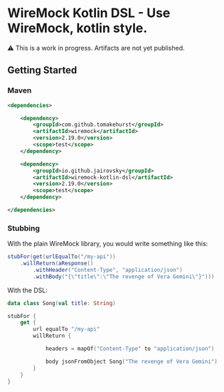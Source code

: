 
# WireMock Kotlin DSL - Use WireMock, kotlin style.

:warning: This is a work in progress. Artifacts are not yet published.

## Getting Started

### Maven
```xml
<dependencies>

    <dependency>
        <groupId>com.github.tomakehurst</groupId>
        <artifactId>wiremock</artifactId>
        <version>2.19.0</version>
        <scope>test</scope>
    </dependency>

    <dependency>
        <groupId>io.github.jairovsky</groupId>
        <artifactId>wiremock-kotlin-dsl</artifactId>
        <version>2.19.0</version>
        <scope>test</scope>
    </dependency>

</dependencies>
```

### Stubbing

With the plain WireMock library, you would write something like this:
```java
stubFor(get(urlEqualTo("/my-api"))
    .willReturn(aResponse()
        .withHeader("Content-Type", "application/json")
        .withBody("{\"title\":\"The revenge of Vera Gemini\"}")))
```

With the DSL:
```kotlin
data class Song(val title: String)

stubFor {
    get {
        url equalTo "/my-api"
        willReturn {

            headers = mapOf("Content-Type" to "application/json")

            body jsonFromObject Song("The revenge of Vera Gemini")
        }
    }
}
```
